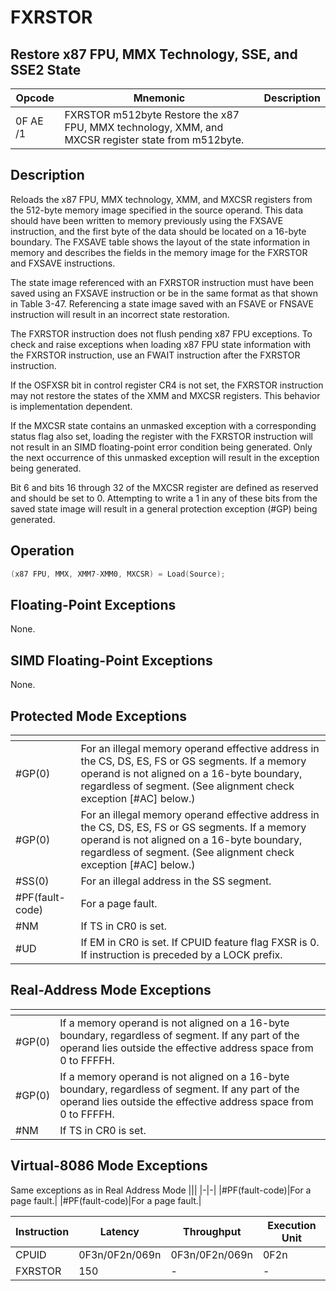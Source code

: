 # FXRSTOR
 
## Restore x87 FPU, MMX Technology, SSE, and SSE2 State
 
 
|Opcode|Mnemonic|Description|
|-|-|-|
|0F AE /1|FXRSTOR m512byte Restore the x87 FPU, MMX technology, XMM, and MXCSR register state from m512byte.||
 
## Description
 
Reloads the x87 FPU, MMX technology, XMM, and MXCSR registers from the 512-byte memory image specified in the source operand. This data should have been written to memory previously using the FXSAVE instruction, and the first byte of the data should be located on a 16-byte boundary. The FXSAVE table shows the layout of the state information in memory and describes the fields in the memory image for the FXRSTOR and FXSAVE instructions.
 
The state image referenced with an FXRSTOR instruction must have been saved using an FXSAVE instruction or be in the same format as that shown in Table 3-47. Referencing a state image saved with an FSAVE or FNSAVE instruction will result in an incorrect state restoration.
 
The FXRSTOR instruction does not flush pending x87 FPU exceptions. To check and raise exceptions when loading x87 FPU state information with the FXRSTOR instruction, use an FWAIT instruction after the FXRSTOR instruction.
 
If the OSFXSR bit in control register CR4 is not set, the FXRSTOR instruction may not restore the states of the XMM and MXCSR registers. This behavior is implementation dependent.
 
If the MXCSR state contains an unmasked exception with a corresponding status flag also set, loading the register with the FXRSTOR instruction will not result in an SIMD floating-point error condition being generated. Only the next occurrence of this unmasked exception will result in the exception being generated.
 
Bit 6 and bits 16 through 32 of the MXCSR register are defined as reserved and should be set to 0. Attempting to write a 1 in any of these bits from the saved state image will result in a general protection exception (#GP) being generated.
 
 
## Operation
 
```c
(x87 FPU, MMX, XMM7-XMM0, MXCSR) = Load(Source);

```
 
 
## Floating-Point Exceptions
 
None.
 
## SIMD Floating-Point Exceptions
 
None.
 
## Protected Mode Exceptions
 
|[]()||
|-|-|
|#GP(0)|For an illegal memory operand effective address in the CS, DS, ES, FS or GS segments. If a memory operand is not aligned on a 16-byte boundary, regardless of segment. (See alignment check exception [#AC] below.)|
|#GP(0)|For an illegal memory operand effective address in the CS, DS, ES, FS or GS segments. If a memory operand is not aligned on a 16-byte boundary, regardless of segment. (See alignment check exception [#AC] below.)|
|#SS(0)|For an illegal address in the SS segment.|
|#PF(fault-code)|For a page fault.|
|#NM|If TS in CR0 is set.|
|#UD|If EM in CR0 is set. If CPUID feature flag FXSR is 0. If instruction is preceded by a LOCK prefix.|
 
## Real-Address Mode Exceptions
 
|[]()||
|-|-|
|#GP(0)|If a memory operand is not aligned on a 16-byte boundary, regardless of segment. If any part of the operand lies outside the effective address space from 0 to FFFFH.|
|#GP(0)|If a memory operand is not aligned on a 16-byte boundary, regardless of segment. If any part of the operand lies outside the effective address space from 0 to FFFFH.|
|#NM|If TS in CR0 is set.|
 
## Virtual-8086 Mode Exceptions
 
Same exceptions as in Real Address Mode
|[]()||
|-|-|
|#PF(fault-code)|For a page fault.|
|#PF(fault-code)|For a page fault.|
 
|Instruction|Latency|Throughput|Execution Unit|
|-|-|-|-|
|CPUID|0F3n/0F2n/069n|0F3n/0F2n/069n|0F2n|
|FXRSTOR|150|-|-|
